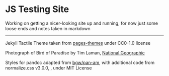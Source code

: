 # JS Testing Site

Working on getting a nicer-looking site up and running, for now just some loose ends and notes taken in markdown

---

Jekyll Tactile Theme taken from [pages-themes](https://github.com/pages-themes/tactile/tree/master) under CC0-1.0 license

Photograph of Bird of Paradise by Tim Laman, [National Geographic](https://www.nationalgeographic.com/animals/article/new-species-birds-of-paradise-animals-spd)

Styles for pandoc adapted from [bgw/pan-am](https://github.com/bgw/pan-am),
with additional code from normalize.css v3.0.0, [](git.io/normalize), under MIT License
